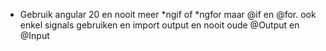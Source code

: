 - Gebruik angular 20 en nooit meer *ngif of *ngfor maar @if en @for. ook enkel signals gebruiken en import output en nooit oude @Output en @Input